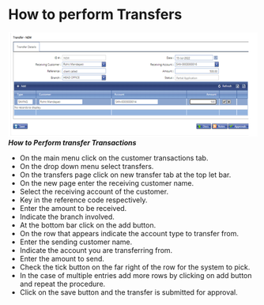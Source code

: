 # How to perform Transfers
![How to perform transfer transactions on the MFI Expert application](./images/Transfers.png "Customer Transactions")
***How to Perform transfer Transactions***

- On the main menu click on the customer transactions tab.
- On the drop down menu select transfers.
- On the transfers page click on new transfer tab at the top let bar.
- On the new page enter the receiving customer name.
- Select the receiving account of the customer.
- Key in the reference code respectively.
- Enter the amount to be received.
- Indicate the branch involved. 
- At the bottom bar click on the add button.
- On the row that appears indicate the account type to transfer from.
- Enter the sending customer name. 
- Indicate the account you are transferring from.
- Enter the amount to send.
- Check the tick button on the far right of the row for the system to pick.
- In the case of multiple entries add more rows by clicking on add button and repeat the procedure.
- Click on the save button and the transfer is submitted for approval. 
